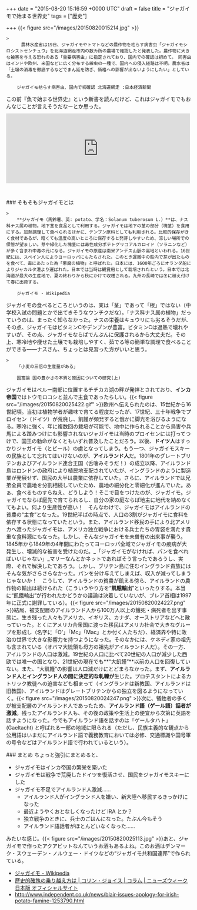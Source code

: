 
+++
date = "2015-08-20 15:16:59 +0000 UTC"
draft = false
title = "ジャガイモで始まる世界史"
tags = ["歴史"]

+++
{{< figure src="/images/20150820015214.jpg"  >}}<br/>


    >
        　農林水産省は19日、ジャガイモやトマトなどの農作物を枯らす病害虫「ジャガイモシロシストセンチュウ」を北海道網走市内の数カ所の農場で確認したと発表した。農作物に大きな被害を与える恐れのある「重要病害虫」に指定されており、国内での確認は初めて。　同害虫はインドや欧州、米国などに広く分布する線虫の一種で、国内への侵入経路は不明。農水省は「土壌の消毒を徹底するなどでまん延を防ぎ、価格への影響が出ないようにしたい」としている。

        ジャガイモ枯らす病害虫、国内で初確認 北海道網走 :日本経済新聞
    
この前『魚で始まる世界史』という新書を読んだけど、これはジャガイモでもおんなじことが言えそうだなーとか思った。<iframe src="https://hatenablog-parts.com/embed?url=https%3A%2F%2Fblog.daruyanagi.jp%2Fentry%2F2015%2F08%2F04%2F231815" title="『魚で始まる世界史: ニシンとタラとヨーロッパ』 - だるろぐ" class="embed-card embed-blogcard" scrolling="no" frameborder="0" style="display: block; width: 100%; height: 190px; max-width: 500px; margin: 10px 0px;"></iframe><br/>


<div class="section">
    ### そもそもジャガイモとは
    
    >
        **ジャガイモ（馬鈴薯、英: potato、学名：Solanum tuberosum L.）**は、ナス科ナス属の植物。地下茎を食品として利用する。ジャガイモは地下の茎の部分（塊茎）を食用にする。加熱調理して食べられるほかに、デンプン原料としても利用される。比較的保存がきく食材であるが、暗くても温度の高いところに保存すると発芽しやすいため、涼しい場所での保管が望ましい。芽や緑化した塊茎には毒性成分ポテトグリコアルカロイド（ソラニンなど）が多く含まれ中毒の元になる。ジャガイモの原産は南米アンデス山脈の高地といわれる。16世紀には、スペイン人によりヨーロッパにもたらされた。このとき運搬中の船内で芽が出たものを食べて、毒にあたった為「悪魔の植物」と呼ばれた。日本には、1600年ごろにオランダ船によりジャカルタ港より運ばれた。日本では当時は観賞用として栽培されたという。日本では北海道が最大の生産地で、夏の終わりから秋にかけて収穫される。九州の長崎では冬に植え付けて春に出荷する。

        ジャガイモ - Wikipedia
    
ジャガイモの食べるところというのは、実は「茎」であって「根」ではない（中学校入試の問題とかで出てきそうなウンチクだな）。「ナス科ナス属の植物」だっていうのは、まったく知らなかった。ナスの栄養はキュウリにも劣るそうだが、その点、ジャガイモはビタミンCやデンプンが豊富。ビタミンCは過熱で壊れやすいが、その点、ジャガイモならばでんぷんに保護されるから大丈夫だ。その上、寒冷地や痩せた土壌でも栽培しやすく、茹でる等の簡単な調理で食べることができる――ナスさん、ちょっとは見習った方がいいと思う。

    >
        「小麦の三倍の生産量がある」

        国富論 国の豊かさの本質と原因についての研究(上)
    
ジャガイモはペルー南部に位置するチチカカ湖の畔が発祥とされており、**インカ帝国**ではトウモロコシと並んで主食であったらしい。{{< figure src="/images/20150820025422.gif"  >}}欧州へ伝えられたのは、15世紀から16世紀頃。当初は植物学者が趣味で育てる程度だったが、17世紀、三十年戦争でプロイセン（ドイツ）が荒廃し、飢饉が頻発すると俄かに脚光を浴びるようになる。寒冷に強く、年に複数回の栽培が可能で、地中に作られることから鳥害や兵馬による踏みつけにも影響されないジャガイモは当時のプロイセンには打ってつけで、国王の勅命がなくともいずれ普及したことだろう。以後、**ドイツ人**はすっかりジャガイモ（とビール）の虜となってしまう。もう一つ、ジャガイモスキーの民族として忘れてはいけないのが、**アイルランド人**だ。1801年のグレートブリテンおよびアイルランド連合王国（舌噛みそうだ！）の成立以降、アイルランド島はロンドンの政府により植民地支配されていたが、イングランドのように製造業が発展せず、国民の大半は農業に依存していた。さらに、アイルランドでは兄弟全員で農地を分割相続していたため、農地の細分化と零細化が進んでいた。あぁ、食べるものすらねえ、どうしよう！そこで目をつけたのが、ジャガイモ。ジャガイモならば庭先で育てられるし、自分の家の庭ならば地主に地代を納めなくてもよい。何より生産性が高い！　そんなわけで、ジャガイモはアイルランドの貧農の“主食”となった。19世紀半ばの時点で、人口の3割がジャガイモに食料を依存する状態になっていたという。また、アイルランド移民の手により北アメリカへ渡ったジャガイモは、アメリカ独立戦争における兵士たちの胃袋を満たす貴重な食料源にもなった。しかし、そんなジャガイモを未曽有の出来事が襲う。1845年から1849年の4年間にわたってヨーロッパ全域でジャガイモの疫病が大発生し、壊滅的な被害を受けたのだ。_「ジャガイモがなければ、パンを食べればいいじゃない」_マリーなんとかネットであればそう言ったであろうし、実際、それで解決したであろう。しかし、ブリテン島に住むイングランド貴族にはそんな気がさらさらなかった。パンを分け与えてしまえば、収入が減ってしまうじゃないか！　こうして、アイルランドの貧農が飢える傍ら、アイルランドの農作物の輸出は続けられた（こういうやり方を“**飢餓輸出**”といったりする。本当に“飢餓輸出”が行われたかどうかの議論は決着していないが、ブレア首相は1997年に正式に謝罪している）。{{< figure src="/images/20150820024227.png"  >}}結局、被支配層のアイルランド人から100万人以上の餓死・病死者を出す事態に。生き残った人々もアメリカ、イギリス、カナダ、オーストリアなどへと散っていった。とくにアメリカ合衆国に渡った移民はアメリカ社会で大きなグループを形成し（名字に「O&#39;」「Mc」「Mac」とか付く人たちだ）、経済界や特に政治の世界で大きな影響力を持つようになった。そのなかには、ケネディ家の祖先も含まれている（オバマ大統領も母方の祖先がアイルランド人だ）。その一方、アイルランドの人口は激減。19世紀の人口に比べて20世紀の人口が減少した西欧では唯一の国となり、21世紀の現在でも**“大飢饉”**以前の人口を回復していない。また、“大飢饉”の影響は人口減だけにとどまらなかった。まず、**アイルランド人とイングランド人の間に決定的な軋轢が**生じた。プロテスタントによるカトリック教徒への迫害なども相まって（イングランドは新教国、アイルランドは旧教国）、アイルランドはグレートブリテンからの独立を図るようになっていく。{{< figure src="/images/20150820024247.png"  >}}次に、犠牲者の多くが被支配層のアイルランド人であったため、**アイルランド語（ゲール語）話者が激減**。残ったアイルランド人も、その後の政策や生活上の便宜から次第に英語を話すようになった。今でもアイルランド語を話すのは「ゲールタハト」(Gaeltacht) と呼ばれる一部の地域に限られる（ただし、民族主義的な観点から公用語はいまだにアイルランド語で義務教育においては必修、交通標識や国号軍の号令などはアイルランド語で行われているという）。

</div>
<div class="section">
    ### まとめ
    ちょっと強引にまとめると、

<ul>
<li>ジャガイモはインカ帝国の繁栄を築いた</li>
<li>ジャガイモは戦争で荒廃したドイツを復活させ、国民をジャガイモスキーにした</li>
<li>ジャガイモ不足でアイルランド人激減……
<ul>
<li>アイルランド人がイングランド人を嫌い、新大陸へ移民するきっかけになった</li>
<li>最近ようやくおとなしくなったけど IRA とか？</li>
<li>独立戦争のときに、兵士のごはんになった。たぶん今もそう</li>
<li>アイルランド語話者がほとんどいなくなった……</li>
</ul></li>
</ul>みたいな感じ。{{< figure src="/images/20150820025113.jpg"  >}}あと、ジャガイモで作ったアクアビットなんていうお酒もあるよね。このお酒はデンマーク・スウェーデン・ノルウェー・ドイツなどの“ジャガイモ共和国連邦”で作られている。

<ul>
<li><a href="https://ja.wikipedia.org/wiki/%E3%82%B8%E3%83%A3%E3%82%AC%E3%82%A4%E3%83%A2">ジャガイモ - Wikipedia</a></li>
<li><a href="http://www.newsweekjapan.jp/joyce/2014/06/post-79.php">歴史的確執の乗り越え方は | コリン・ジョイス | コラム | ニューズウィーク日本版 オフィシャルサイト</a></li>
<li><a href="http://www.independent.co.uk/news/blair-issues-apology-for-irish-potato-famine-1253790.html">http://www.independent.co.uk/news/blair-issues-apology-for-irish-potato-famine-1253790.html</a></li>
</ul>
</div>


